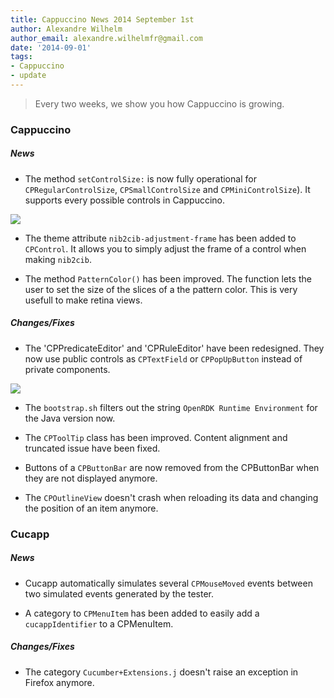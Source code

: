```yaml
---
title: Cappuccino News 2014 September 1st
author: Alexandre Wilhelm
author_email: alexandre.wilhelmfr@gmail.com
date: '2014-09-01'
tags:
- Cappuccino
- update
---
```


> Every two weeks, we show you how Cappuccino is growing.

### Cappuccino

##### News

- The method `setControlSize:` is now fully operational for `CPRegularControlSize`, `CPSmallControlSize` and `CPMiniControlSize`). It supports every possible controls in Cappuccino.

[![](/img/cpo-uploads/2014/09/1st-CappuccinoNews-setControlSize.png)](/img/cpo-uploads/2014/09/1st-CappuccinoNews-setControlSize.png)

- The theme attribute `nib2cib-adjustment-frame` has been added to `CPControl`. It allows you to simply adjust the frame of a control when making `nib2cib`.

- The method `PatternColor()` has been improved. The function lets the user to set the size of the slices of a the pattern color. This is very usefull to make retina views.

##### Changes/Fixes

- The 'CPPredicateEditor' and 'CPRuleEditor' have been redesigned. They now use public controls as `CPTextField` or `CPPopUpButton` instead of private components.

[![](/img/cpo-uploads/2014/09/1st-CappuccinoNews-CPPredicate-CPRuleEditor-redesigned.png)](/img/cpo-uploads/2014/09/1st-CappuccinoNews-CPPredicate-CPRuleEditor-redesigned.png)

- The `bootstrap.sh` filters out the string `OpenRDK Runtime Environment` for the Java version now.

- The `CPToolTip` class has been improved. Content alignment and truncated issue have been fixed.

- Buttons of a `CPButtonBar` are now removed from the CPButtonBar when they are not displayed anymore.

- The `CPOutlineView` doesn't crash when reloading its data and changing the position of an item anymore.

### Cucapp

##### News

- Cucapp automatically simulates several `CPMouseMoved` events between two simulated events generated by the tester.

- A category to `CPMenuItem` has been added to easily add a `cucappIdentifier` to a CPMenuItem.

##### Changes/Fixes

- The category `Cucumber+Extensions.j` doesn't raise an exception in Firefox anymore.


